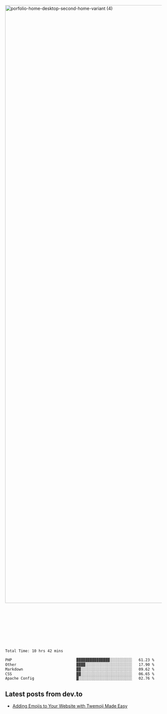 <img width="1920" alt="porfolio-home-desktop-second-home-variant (4)" src="https://user-images.githubusercontent.com/44812120/231556360-1ee1d327-1a45-4bda-a93d-dd32a34149e4.png">
 
 
 
 
 
 <br><br><br><br><br><br><br>
<!--START_SECTION:waka-->

```txt
Total Time: 10 hrs 42 mins

PHP                             ▓▓▓▓▓▓▓▓▓▓▓▓▓▓▓░░░░░░░░░░   61.23 %
Other                           ▓▓▓▓░░░░░░░░░░░░░░░░░░░░░   17.90 %
Markdown                        ▓▓░░░░░░░░░░░░░░░░░░░░░░░   09.62 %
CSS                             ▓▓░░░░░░░░░░░░░░░░░░░░░░░   06.65 %
Apache Config                   ▓░░░░░░░░░░░░░░░░░░░░░░░░   02.76 %
```

<!--END_SECTION:waka-->

## Latest posts from dev.to
<!-- MEDIUM-STORY-LIST:START -->
- [Adding Emojis to Your Website with Twemoji Made Easy](https://dev.to/danielsebesta/adding-emojis-to-your-website-with-twemoji-made-easy-mc8)
<!-- MEDIUM-STORY-LIST:END -->

